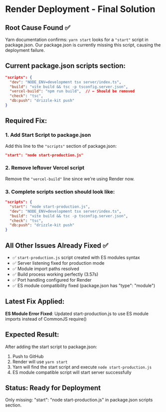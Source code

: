 # Render Deployment - Final Solution

## Root Cause Found ✅
Yarn documentation confirms: `yarn start` looks for a `"start"` script in package.json.
Our package.json is currently missing this script, causing the deployment failure.

## Current package.json scripts section:
```json
"scripts": {
  "dev": "NODE_ENV=development tsx server/index.ts",
  "build": "vite build && tsc -p tsconfig.server.json",
  "vercel-build": "npm run build",  // ← Should be removed
  "check": "tsc",
  "db:push": "drizzle-kit push"
}
```

## Required Fix:

### 1. Add Start Script to package.json
Add this line to the `"scripts"` section of package.json:
```json
"start": "node start-production.js"
```

### 2. Remove leftover Vercel script
Remove the `"vercel-build"` line since we're using Render now.

### 3. Complete scripts section should look like:
```json
"scripts": {
  "start": "node start-production.js",
  "dev": "NODE_ENV=development tsx server/index.ts",
  "build": "vite build && tsc -p tsconfig.server.json",
  "check": "tsc",
  "db:push": "drizzle-kit push"
}
```

## All Other Issues Already Fixed ✅
- ✅ `start-production.js` script created with ES modules syntax
- ✅ Server listening fixed for production mode  
- ✅ Module import paths resolved
- ✅ Build process working perfectly (3.57s)
- ✅ Port handling configured for Render
- ✅ ES module compatibility fixed (package.json has "type": "module")

## Latest Fix Applied:
**ES Module Error Fixed**: Updated start-production.js to use ES module imports instead of CommonJS require()

## Expected Result:
After adding the start script to package.json:
1. Push to GitHub
2. Render will use `yarn start` 
3. Yarn will find the start script and execute `node start-production.js`
4. ES module compatible script will start server successfully

## Status: Ready for Deployment
Only missing: "start": "node start-production.js" in package.json scripts section.